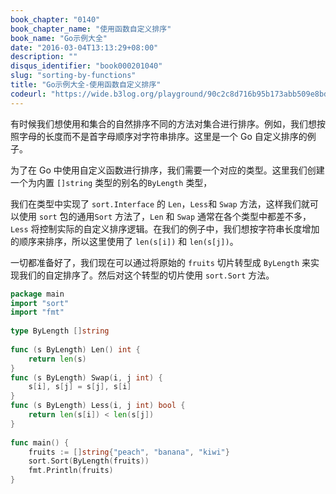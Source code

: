 ```yaml
---
book_chapter: "0140"
book_chapter_name: "使用函数自定义排序"
book_name: "Go示例大全"
date: "2016-03-04T13:13:29+08:00"
description: ""
disqus_identifier: "book000201040"
slug: "sorting-by-functions"
title: "Go示例大全-使用函数自定义排序"
codeurl: "https://wide.b3log.org/playground/90c2c8d716b95b173abb509e8bdacce4.go"
---
```

 
有时候我们想使用和集合的自然排序不同的方法对集合进行排序。例如，我们想按照字母的长度而不是首字母顺序对字符串排序。这里是一个 Go 自定义排序的例子。





为了在 Go 中使用自定义函数进行排序，我们需要一个对应的类型。这里我们创建一个为内置 `[]string` 类型的别名的`ByLength` 类型，

我们在类型中实现了 `sort.Interface` 的 `Len`，`Less`和 `Swap` 方法，这样我们就可以使用 `sort` 包的通用`Sort` 方法了，`Len` 和 `Swap` 通常在各个类型中都差不多，`Less` 将控制实际的自定义排序逻辑。在我们的例子中，我们想按字符串长度增加的顺序来排序，所以这里使用了 `len(s[i])` 和 `len(s[j])`。

一切都准备好了，我们现在可以通过将原始的 `fruits` 切片转型成 `ByLength` 来实现我们的自定排序了。然后对这个转型的切片使用 `sort.Sort` 方法。
 

```Go
package main  
import "sort"
import "fmt"  
 
type ByLength []string  
 
func (s ByLength) Len() int {
    return len(s)
}
func (s ByLength) Swap(i, j int) {
    s[i], s[j] = s[j], s[i]
}
func (s ByLength) Less(i, j int) bool {
    return len(s[i]) < len(s[j])
}  
 
func main() {
    fruits := []string{"peach", "banana", "kiwi"}
    sort.Sort(ByLength(fruits))
    fmt.Println(fruits)
}  
```
